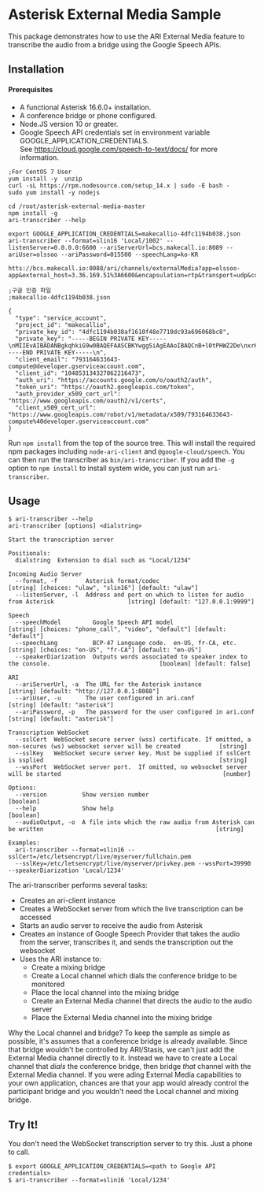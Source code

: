 

# Asterisk External Media Sample

This package demonstrates how to use the ARI External Media feature to transcribe
the audio from a bridge using the Google Speech APIs. 

## Installation

#### Prerequisites
* A functional Asterisk 16.6.0+ installation.
* A conference bridge or phone configured.
* Node.JS version 10 or greater.
* Google Speech API credentials set in environment variable GOOGLE_APPLICATION_CREDENTIALS.  
See https://cloud.google.com/speech-to-text/docs/ for more information.

```
;For CentOS 7 User
yum install -y  unzip
curl -sL https://rpm.nodesource.com/setup_14.x | sudo -E bash -
sudo yum install -y nodejs

cd /root/asterisk-external-media-master
npm install -g
ari-transcriber --help

export GOOGLE_APPLICATION_CREDENTIALS=makecallio-4dfc1194b038.json
ari-transcriber --format=slin16 'Local/1002' --listenServer=0.0.0.0:6600 --ariServerUrl=bcs.makecall.io:8089 --ariUser=olssoo --ariPassword=015500 --speechLang=ko-KR

htts://bcs.makecall.io:8088/ari/channels/externalMedia?app=olssoo-app&external_host=3.36.169.51%3A6600&encapsulation=rtp&transport=udp&connection_type=client&format=slin16&direction=both&api_key=olssoo:015500

```




```
;구글 인증 파일
;makecallio-4dfc1194b038.json

{
  "type": "service_account",
  "project_id": "makecallio",
  "private_key_id": "4dfc1194b038af1610f48e7710dc93a696068bc8",
  "private_key": "-----BEGIN PRIVATE KEY-----\nMIIEvAIBADANBgkqhkiG9w0BAQEFAASCBKYwggSiAgEAAoIBAQCnB+l0tPHWZ2De\nxrK+TnFQNLyBnDN/8HQqeaAIt9EP1G85uS3W+Zut2fZi/fH8KKVfTXU768rMOSJr\nRX1PEuoOjohi6onKsJmM94vNmQbdGHHi3M/B5DPuTiJC92zX12MyZM0eA4rhUfly\nLACOhdYqNLlKZ3FmLVj7Qrfc6OiHx5kr2cpCQ6mOjLh52ZCfQo+p30dniwMPAr9W\n+uiOUVZNsmHPBpWFRd8MTBDPLnOMzOblvH+sX47/BiWOjQ5QqPfblqYRea/xqkuf\nqcQX9zRxQXqY324uVkE/FZtZwTl+EhBZi0GzM6giNqu+BUY4WWiVqO977R305kme\nz19CpteDAgMBAAECggEAPYP38oALiyuirRlfzh/ksqXhgRiOjQF5PwVxL5THPb2+\nwvMU01Y1hDdAe1/MZdJwaWOFGC70jvdB2mEKz/sG0Zqj105KtigJPTYUOoGv2fC9\nTNCHAYEysQL8sk4eu3V7dp1SP8oNNYOzy10yTUs0P3IQhbsINBniahM91PHAZfS/\n3Upxk+JHemYUt6y5WJVMSubRLtNyCGvp2n0G1djTEPJYzJ9nOjZscZkuQwPo+SXw\nfDneQSV4UxczG0vHbeSZBtqxUMzpc3EjBOmoM+nZkXRPDIrZiBEL0ubfjXzvvlm6\nzxA3Rzp+7bQUs9PKOvjjIWXUyU8NJI+ChLQ3dKMAWQKBgQDXpA93egMl4nOYretY\n5V+daCg7dcdajPrfvzgKsvsDXk/IIWqAsnPeraJGEKTKD7triCHNlGMc0qDV+p1u\najUDjaUb2NJzjsTKqVKFXsnpwIFvxLHs7GV51Tbci5NhIhw5KPAvmjsppb5i+STH\nhYBh5+m2x8gekaUlif+pkRQvmwKBgQDGStEFzaAp73a1QiuxG254AYDIoTUvShlJ\nPl9JGU7xYAUn42ncpVKjiZtlNSr5W+c21hgJTd/jgxzqSDPhHIoqM3vRfZ5ca0Tv\nS1J/WNgg2blJOOLUhghOE9m+s2dKvYMvMAWqhvX6jUJ1Q32AABvBOwuJmMbNncNC\nO5y30l+aOQKBgDqzPkKXxCOb8TuunFImnlCK+ei1tv6/QcuGkgrXjdzs32rrLcK6\n0S/ctD++aB1ZCvvKoukDa7d83qtg/VoBL004Uamy7Bbo1kkUrpH/q5cmABYcxRJp\nh3YSxExk8kmOr4Af1MIgidpcc+cdSxXFEZ2VM9m9qIwpuXruhdny1DvhAoGAVL4U\npk5CbKmSKdSlp4L5qv+5cgSzHgqk09B8GFlgi3dlvK5Lx6g/sPRWHOKkAv1rytuk\nWhWV4T1fViCVS1dPFMn72IO+8fBF/Z5LG3F0rFVgAhL1na3KTtPc8srpEd/7+Gal\nhUM4TGOiS0sUj2d8dRAu1hccnzMVB3FCgKy/fsECgYA0zLs+GeF+OIU/xhyTXCNt\nq6s3QbOV1dg8fQiPooa8YiVqAe43RjGA4LmqW+zh5IRye0/YqPlWuPuY/+lw0mA2\nqRoJdnsFC0uIQFebKzdUgP5fxVd2Sl5krloV5twVD41NIYcbKwjixCIT+hi2rVbC\nBDTkt+7f7Ay6BgHGFbgIcg==\n-----END PRIVATE KEY-----\n",
  "client_email": "793164633643-compute@developer.gserviceaccount.com",
  "client_id": "104853134327062216473",
  "auth_uri": "https://accounts.google.com/o/oauth2/auth",
  "token_uri": "https://oauth2.googleapis.com/token",
  "auth_provider_x509_cert_url": "https://www.googleapis.com/oauth2/v1/certs",
  "client_x509_cert_url": "https://www.googleapis.com/robot/v1/metadata/x509/793164633643-compute%40developer.gserviceaccount.com"
}
```


Run `npm install` from the top of the source tree.
This will install the required npm packages including `node-ari-client` and `@google-cloud/speech`.
You can then run the transcriber as `bin/ari-transcriber`.  If you add the `-g`
option to `npm install` to install system wide, you can just run `ari-transcriber`. 

## Usage

```
$ ari-transcriber --help
ari-transcriber [options] <dialstring>

Start the transcription server

Positionals:
  dialstring  Extension to dial such as "Local/1234"

Incoming Audio Server
  --format, -f        Asterisk format/codec                                         [string] [choices: "ulaw", "slin16"] [default: "ulaw"]
  --listenServer, -l  Address and port on which to listen for audio from Asterisk                     [string] [default: "127.0.0.1:9999"]

Speech
  --speechModel         Google Speech API model                  [string] [choices: "phone_call", "video", "default"] [default: "default"]
  --speechLang          BCP-47 Language code.  en-US, fr-CA, etc.                  [string] [choices: "en-US", "fr-CA"] [default: "en-US"]
  --speakerDiarization  Outputs words associated to speaker index to the console.                               [boolean] [default: false]

ARI
  --ariServerUrl, -a  The URL for the Asterisk instance                                        [string] [default: "http://127.0.0.1:8088"]
  --ariUser, -u       The user configured in ari.conf                                                       [string] [default: "asterisk"]
  --ariPassword, -p   The password for the user configured in ari.conf                                      [string] [default: "asterisk"]

Transcription WebSocket
  --sslCert  WebSocket secure server (wss) certificate. If omitted, a non-secures (ws) websocket server will be created           [string]
  --sslKey   WebSocket secure server key. Must be supplied if sslCert is ssplied                                                  [string]
  --wssPort  WebSocket server port.  If omitted, no websocket server will be started                                              [number]

Options:
  --version          Show version number                                                                                         [boolean]
  --help             Show help                                                                                                   [boolean]
  --audioOutput, -o  A file into which the raw audio from Asterisk can be written                                                 [string]

Examples:
  ari-transcriber --format=slin16 --sslCert=/etc/letsencrypt/live/myserver/fullchain.pem
  --sslKey=/etc/letsencrypt/live/myserver/privkey.pem --wssPort=39990 --speakerDiarization 'Local/1234'
```

The ari-transcriber performs several tasks:
* Creates an ari-client instance
* Creates a WebSocket server from which the live transcription can be accessed
* Starts an audio server to receive the audio from Asterisk
* Creates an instance of Google Speech Provider that takes the audio from the server, transcribes it, and sends the transcription out the websocket
* Uses the ARI instance to:
  * Create a mixing bridge
  * Create a Local channel which dials the conference bridge to be monitored
  * Place the local channel into the mixing bridge
  * Create an External Media channel that directs the audio to the audio server
  * Place the External Media channel into the mixing bridge

Why the Local channel and bridge?  To keep the sample as simple as possible,
it's assumes that a conference bridge is already available.  Since that
bridge wouldn't be controlled by ARI/Stasis, we can't just add the External
Media channel directly to it.  Instead we have to create a Local channel that _dials_
the conference bridge, then bridge _that_ channel with the External Media
channel.  If you were ading External Media capabilities to your own application,
chances are that your app would already control the participant bridge and you
wouldn't need the Local channel and mixing bridge.

## Try It!

You don't need the WebSocket transcription server to try this.
Just a phone to call.

```
$ export GOOGLE_APPLICATION_CREDENTIALS=<path to Google API credentials>
$ ari-transcriber --format=slin16 'Local/1234'
```

